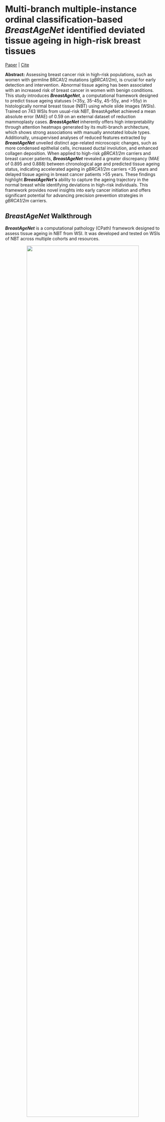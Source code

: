 # **Multi-branch multiple-instance ordinal classification-based **_BreastAgeNet_** identified deviated tissue ageing in high-risk breast tissues**

[Paper]() | [Cite]()

**Abstract:** Assessing breast cancer risk in high-risk populations, such as women with germline BRCA1/2 mutations (_gBRCA1/2m_), is crucial for early detection and intervention. Abnormal tissue ageing has been associated with an increased risk of breast cancer in women with benign conditions. This study introduces **_BreastAgeNet_**, a computational framework designed to predict tissue ageing statuses (<35y, 35-45y, 45-55y, and >55y) in histologically normal breast tissue (NBT) using whole slide images (WSIs). Trained on 743 WSIs from usual-risk NBT, BreastAgeNet achieved a mean absolute error (MAE) of 0.59 on an external dataset of reduction mammoplasty cases. **_BreastAgeNet_** inherently offers high interpretability through attention heatmaps generated by its multi-branch architecture, which shows strong associations with manually annotated lobule types. Additionally, unsupervised analyses of reduced features extracted by **_BreastAgeNet_** unveiled distinct age-related microscopic changes, such as  more condensed epithelial cells, increased ductal involution, and enhanced collagen deposition. When applied to high-risk _gBRCA1/2m_ carriers and breast cancer patients, **_BreastAgeNet_** revealed a greater discrepancy (MAE of 0.895 and 0.888) between chronological age and predicted tissue ageing status, indicating accelerated ageing in _gBRCA1/2m_ carriers <35 years and delayed tissue ageing in breast cancer patients >55 years. These findings highlight **_BreastAgeNet's_** ability to capture the ageing trajectory in the normal breast while identifying deviations in high-risk individuals. This framework provides novel insights into early cancer initiation and offers significant potential for advancing precision prevention strategies in _gBRCA1/2m_ carriers.



## **_BreastAgeNet_** Walkthrough
**_BreastAgeNet_** is a computational pathology (CPath) framework designed to assess tissue ageing in NBT from WSI. It was developed and tested on WSIs of NBT across multiple cohorts and resources.
<p align="center">
    <img src="Docs/NBT_cohorts.png" width="85%"> 
</p>


The implementation can largely be broken down into the following steps:
- **Step 0**: Dataset pre-processing  
- **Step 1**: _BreastAgeNet_ training  
- **Step 2**: Visualization  
- **Step 3**: External testing  


### Step 0. Dataset preprocessing
The framework leverages advanced deep learning methods, incorporating a multi-branch multiple-instance learning (MIL) architecture to capture ordinal age-related histological alterations. For the framework, the pre-processing includes: 

#### Step 0.1: Patch preparation
This step will perform foreground tissue detection, patch tessellation and tissue type classification. For more details, please check our [_NBT-Classifier_](https://github.com/SiyuanChen726/NBT-Classifier.git).

#### Step 0.2: Feature extraction
This step extracts visual features from randomly sampled patches using pre-trained image encoders. 
<p align="center">
    <img src="Docs/BreastAgeNet.png" width="100%">
</p>


### Step 1. _BreastAgeNet_ training 
The training was implemented using different configurations through 5-fold cross-validation. 
<p align="center">
    <img src="Docs/Bag_preparation.png" width="100%">
</p>


### Step 2. Visualisation

#### Step 2.1 tSNE projection of the whole dataset
**_BreastAgeNet_**  learns ageing-related microscopic patterns in a data-driven manner, using a multi-head self-attention mechanism to prioritize relevant patterns for accurate branch predictions. By integrating information from multiple branches, the model enhances the robustness of its predictions and provides deeper insights into the nuanced ageing-related changes in NBT.
<p align="center">
    <img src="Docs/BreastAgeNet_attention.png" width="80%">
</p>

#### Step 2.2 Attention heatmap for a single WSI
Moreover, **_BreastAgeNet_** provides attention heatmaps that can directly visualise ageing-related spatial heterogeneity across the tissue, with this variability showing strong associations with manually annotated, age-related lobule types. 
<p align="center">
    <img src="Docs/attention_lobuletype_association.png" width="100%">
</p>


### Step 3. External testing

In the context of ordinal classification, where errors between adjacent classes are considered less severe than those between more distant classes, **_BreastAgeNet_** demonstrated robust performance on WSIs of NBT derived from reduction mammoplasties, with only 9% severe misclassification.
<p align="center">
    <img src="Docs/UR_NBT_ageing_prediction.png" width="60%">
</p>

With its substantiated ability to model ageing trajectories in NBT, <i>BreastAgeNet</i> has revealed deviations between expected (chronological) and observed (predicted) tissue ageing in high-risk NBT from _gBRCA1/2_ mutation carriers or breast cancer patients. 
<p align="center">
    <img src="Docs/HR_NBT_ageing_predictions.png" width="60%">
</p>


## Installation
To get started, clone the repository and install [RandStainNA](https://github.com/yiqings/RandStainNA.git) and other required dependencies. 
```
git clone https://github.com/SiyuanChen726/BreastAgeNet.git
cd BreastAgeNet
conda env create -f environment.yml
conda activate torch-env
```

## Implementation
WSI data is expected to be organised as follows:
```
prj_BreastAgeNet/
├── CLINIC/clinicData_all.csv
├── WSIs
│   ├── KHP/slide1.ndpi, slide2.ndpi ...
│   ├── NKI/slide1.mrxs, ...
│   ├── BCI/slide1.ndpi, ...
│   ├── EPFL/slide1.vsi, ...
│   └── SGK/slide1.svs, ...
```

For step 0.1: Patch preparation to get the corresponding mask and TC_mask, 
please check [HistoQC](https://github.com/choosehappy/HistoQC.git) and our [_NBT-Classifier_](https://github.com/SiyuanChen726/NBT-Classifier.git)
This step yields:
```
prj_BreastAgeNet/
├── WSIs
├── QC/KHP
│   ├── slide1/slide1_maskuse.png
│   └── ...
├── TC/KHP
│   ├── slide1/slide1_TCmask.png
│   └── ...
├── Features/KHP
│   ├── slide1/slide1_patch.csv
│   └── ...
```
Note: The slide1_patch.csv file contains important patch information, including coordinates on WSI, and confidence of containing epithelium contents

For step 0.2: Feature extraction, implement the following:
```
python extractFeatures.py \
  --WSIs /path/to/WSIs \
  --FEATURES /path/to/features \
  --model_name UNI \
  --stainFunc augmentation \
  --batch_size 32 \
  --num_workers 4
```
This step yields:
```
prj_BreastAgeNet/
├── WSIs
├── QC
├── TC
├── Features/KHP
│   ├── slide1
│   │   ├── slide1_patch.csv
│   │   ├── slide1_UNI_augmentation.h5
│   │   ├── slide1_gigapath_augmentation.h5
│   │   ├── slide1_iBOT_augmentation.h5
│   │   ├── slide1_ResNet50_augmentation.h5
│   │   ├── slide1_UNI_reinhard.h5
│   │   ├── slide1_gigapath_reinhard.h5
│   │   ├── slide1_iBOT_reinhard.h5
│   │   └── slide1_ResNet50_reinhard.h5
│   └── ...
```

For Step 1. _BreastAgeNet_ training, implement the following:
```
python main.py \
  --model_name UNI \
  --TC_epi 0.9 \
  --bag_size 250 \
  --attention MultiHeadAttention \
  --FEATURES /path/to/features \
  --CLINIC /path/to/clinic.csv \
  --RESULTS /path/to/results
```
This step yields:
```
prj_BreastAgeNet/
├── WSIs
├── QC
├── TC
├── Features
├── models
│   │──epi0.9_UNI_250_MultiHeadAttention_fold4_bestModel.pt
│   │──epi0.9_UNI_250_MultiHeadAttention_fold4_trainvalCurves_testMAE0.53.png
│   └── ...
```

For Step 2. For visualisation, please refer to [notebook vis_tSNE](notebooks/vis_tSNE.ipynb) and [notebook vis_attention_heatmap](notebooks/vis_attention_heatmap.ipynb)

For Step 3. For external testing, please refer to [notebook inference](notebooks/inference.ipynb)


## **_BreastAgeNet_** future directions
**_BreastAgeNet_** can identify NBT with abnormal ageing process. Taking it further, attention heatmaps can pinpoint tissue regions responsible for 'mismatched' tissue ageing predictions. This approach opens the door to techniques like spatial transcriptomics, which could further elucidate molecular abnormalities at these sites—potentially identifying early indicators of cancer initiation.


## Acknowledgements

